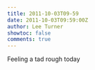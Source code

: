 ```yaml
---
title: 2011-10-03T09-59
date: 2011-10-03T09:59:00Z
author: Lee Turner
showtoc: false
comments: true
---
```


Feeling a tad rough today

